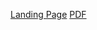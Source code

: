 [Landing Page](https://www.nist.gov/itl/ai-risk-management-framework)
[PDF](https://nvlpubs.nist.gov/nistpubs/ai/NIST.AI.100-1.pdf)

